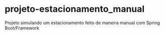 # projeto-estacionamento_manual
Projeto simulando um estacionamento feito de maneira manual com Spring Boot/Framework
